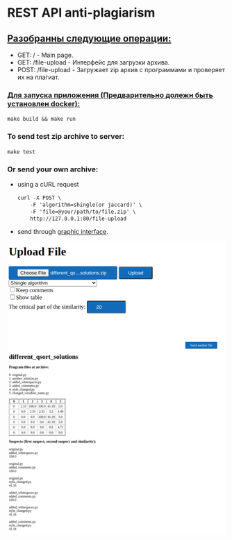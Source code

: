 # REST API anti-plagiarism

## <u>Разобранны следующие операции:</u>
- GET:       /                    - Main page.
- GET:       /file-upload         - Интерфейс для загрузки архива.
- POST:      /file-upload         - Загружает zip архив с программами и проверяет их на плагиат.

### <u>Для запуска приложения (Предварительно долежн быть установлен docker):</u>

```
make build && make run
```

### To send test zip archive to server:

```
make test
```

### Or send your own archive:
- using a cURL request
    ```
    curl -X POST \
        -F 'algorithm=shingle(or jaccard)' \
        -F 'file=@your/path/to/file.zip' \
        http://127.0.0.1:80/file-upload
    ```

- send through [graphic interface](http://127.0.0.1/).

![Upload files](.photos/1.png)
![Example of output](.photos/2.png)